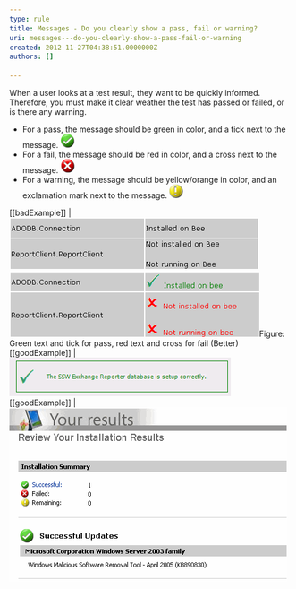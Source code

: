 ```yaml
---
type: rule
title: Messages - Do you clearly show a pass, fail or warning?
uri: messages---do-you-clearly-show-a-pass-fail-or-warning
created: 2012-11-27T04:38:51.0000000Z
authors: []

---
```


When a user looks at a test result, they want to be quickly informed. Therefore, you must make it clear weather the test has passed or failed, or is there any warning.
 
- For a pass, the message should be green in color, and a tick next to the message. 
![](../../assets/Success-lg.gif)
- For a fail, the message should be red in color, and a cross next to the message. 
![](../../assets/Fail-lg.gif)
- For a warning, the message should be yellow/orange in color, and an exclamation mark next to the message. 
![](../../assets/Warning-lg.gif)


[[badExample]]
| ![Pass and fail are not clear](../../assets/RulesT1.gif)
![Green text and tick for pass, red text and cross for fail (Better)](../../assets/RulesT2.gif)Figure: Green text and tick for pass, red text and cross for fail (Better)
[[goodExample]]
| ![Status on windows forms](../../assets/RulesT4.gif)
[[goodExample]]
| ![Microsoft Update uses 3 icons to indicate different status, and good quality of Images too](../../assets/MicrosoftUpdate.gif)
